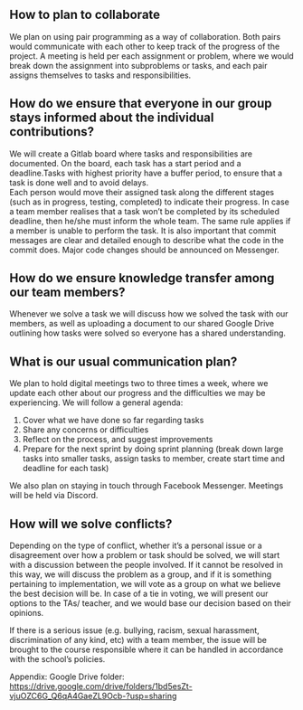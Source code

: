## How to plan to collaborate

We plan on using pair programming as a way of collaboration. 
Both pairs would communicate with each other to keep track of the progress of the project. 
A meeting is held per each assignment or problem, where we would break down the assignment into subproblems or tasks, and each pair assigns themselves to tasks and responsibilities.

## How do we ensure that everyone in our group stays informed about the individual contributions?

We will create a Gitlab board where tasks and responsibilities are documented. 
On the board, each task has a start period and a deadline.Tasks with highest priority have a buffer period, to ensure that a task is done well and to avoid delays.  
Each person would move their assigned task along the different stages (such as in progress, testing, completed) to indicate their progress. 
In case a team member realises that a task won’t be completed by its scheduled deadline, then he/she must inform the whole team. The same rule applies if a member is unable to perform the task. It is also important that commit messages are clear and detailed enough to describe what the code in the commit does. Major code changes should be announced on Messenger.


## How do we ensure knowledge transfer among our team members?

Whenever we solve a task we will discuss how we solved the task with our members, 
as well as uploading a document to our shared Google Drive outlining how tasks were solved so everyone has a shared understanding.

## What is our usual communication plan?

We plan to hold digital meetings two to three times a week, where we update each other about our progress and the difficulties we may be experiencing. We will follow a general agenda: 
1. Cover what we have done so far regarding tasks
2. Share any concerns or difficulties 
3. Reflect on the process, and suggest improvements 
4. Prepare for the next sprint by doing sprint planning (break down large tasks into smaller tasks, assign tasks to member, create start time and deadline for each task)

We also plan on staying in touch through Facebook Messenger. Meetings will be held via Discord.


## How will we solve conflicts?

Depending on the type of conflict, whether it’s a personal issue or a disagreement over how a problem or task should be solved, we will start with a discussion between the people involved. 
If it cannot be resolved in this way, we will discuss the problem as a group, and if it is something pertaining to implementation, we will vote as a group on what we believe the best decision will be.
In case of a tie in voting, we will present our options to the TAs/ teacher, and we would base our decision based on their opinions. 

If there is a serious issue (e.g. bullying, racism, sexual harassment, discrimination of any kind, etc) with a team member, the issue will be brought to the course responsible where it can be handled in accordance with the school’s policies.


Appendix: 
Google Drive folder: https://drive.google.com/drive/folders/1bd5esZt-vjuOZC6G_Q6qA4GaeZL9Ocb-?usp=sharing



